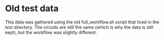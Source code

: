 # Old test data

This data was gathered using the old full_workflow.sh script that lived in the *test* directory. The circuits are still the same (which is why the data is still kept), but the workflow was slightly different.
